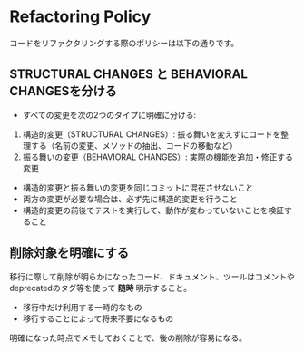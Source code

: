 # Refactoring Policy

コードをリファクタリングする際のポリシーは以下の通りです。

## STRUCTURAL CHANGES と BEHAVIORAL CHANGESを分ける

- すべての変更を次の2つのタイプに明確に分ける:

1. 構造的変更（STRUCTURAL CHANGES）: 振る舞いを変えずにコードを整理する（名前の変更、メソッドの抽出、コードの移動など）
2. 振る舞いの変更（BEHAVIORAL CHANGES）: 実際の機能を追加・修正する変更

- 構造的変更と振る舞いの変更を同じコミットに混在させないこと
- 両方の変更が必要な場合は、必ず先に構造的変更を行うこと
- 構造的変更の前後でテストを実行して、動作が変わっていないことを検証すること

## 削除対象を明確にする

移行に際して削除が明らかになったコード、ドキュメント、ツールはコメントやdeprecatedのタグ等を使って **随時** 明示すること。

- 移行中だけ利用する一時的なもの
- 移行することによって将来不要になるもの

明確になった時点でメモしておくことで、後の削除が容易になる。
